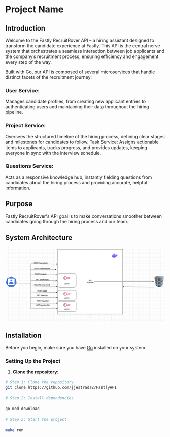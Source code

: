 # Project Name

## Introduction

Welcome to the Fastly RecruitRover API – a hiring assistant designed to transform the candidate experience at Fastly. This API is the central nerve system that orchestrates a seamless interaction between job applicants and the company’s recruitment process, ensuring efficiency and engagement every step of the way.

Built with Go, our API is composed of several microservices that handle distinct facets of the recruitment journey:

### User Service:
 Manages candidate profiles, from creating new applicant entries to authenticating users and maintaining their data throughout the hiring pipeline.
### Project Service:
 Oversees the structured timeline of the hiring process, defining clear stages and milestones for candidates to follow.
Task Service: Assigns actionable items to applicants, tracks progress, and provides updates, keeping everyone in sync with the interview schedule.
### Questions Service:
Acts as a responsive knowledge hub, instantly fielding questions from candidates about the hiring process and providing accurate, helpful information.

## Purpose

Fastly RecruitRover's API goal is to make conversations smoother between candidates going through the hiring process and our team.

## System Architecture
![System Architecture](img/3.png "System Architecture")



## Installation

Before you begin, make sure you have [Go](https://golang.org/dl/) installed on your system.

### Setting Up the Project

1. **Clone the repository**:
```bash
# Step 1: Clone the repository
git clone https://github.com/jjestrada2/FastlyAPI

# Step 2: Install dependencies

go mod download

# Step 3: Start the project

make run 

